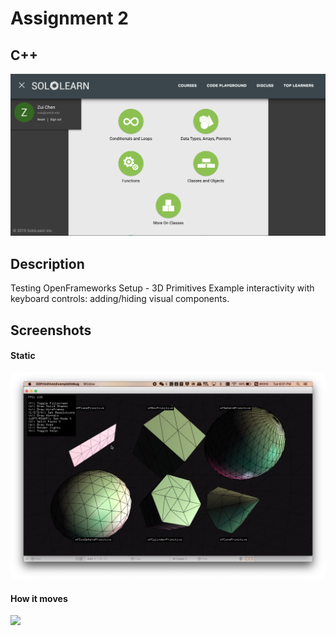 # Assignment 2
## C++
![](module3-6.png)
## Description
Testing OpenFrameworks Setup - 3D Primitives Example
interactivity with keyboard controls: adding/hiding visual components.
## Screenshots
#### Static
![](3DPrimitivesStatic.png)
#### How it moves
![](3DPrimitivesTest.gif)
